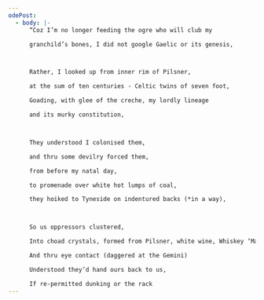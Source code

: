 ```yaml
---
odePost:
  - body: |-
      “Coz I’m no longer feeding the ogre who will club my

      granchild’s bones, I did not google Gaelic or its genesis,



      Rather, I looked up from inner rim of Pilsner,

      at the sum of ten centuries - Celtic twins of seven foot,

      Goading, with glee of the creche, my lordly lineage

      and its murky constitution,



      They understood I colonised them,

      and thru some devilry forced them,

      from before my natal day,

      to promenade over white hot lumps of coal,

      they hoiked to Tyneside on indentured backs (*in a way),



      So us oppressors clustered,

      Into choad crystals, formed from Pilsner, white wine, Whiskey ‘Mac’,

      And thru eye contact (daggered at the Gemini)

      Understood they’d hand ours back to us,

      If re-permitted dunking or the rack
---
```

